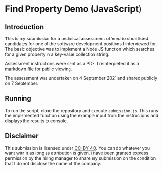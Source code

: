 # Find Property Demo (JavaScript)

## Introduction

This is my submission for a technical assessment offered to shortlisted candidates for one of the software development positions I interviewed for. The basic objective was to implement a Node JS function which searches for a given property in a key-value collection string.

Assessment instructions were sent as a PDF. I reinterpreted it as a [markdown file](./instructions.md) for public viewing.

The assessment was undertaken on 4 September 2021 and shared publicly on 7 September.

## Running

To run the script, clone the repository and execute `submission.js`. This runs the implemented function using the example input from the instructions and displays the results to console.

## Disclaimer

This submission is licensed under [CC-BY 4.0](https://creativecommons.org/licenses/by/4.0/). You can do whatever you want with it as long as attribution is given. I have been granted express permission by the hiring manager to share my submission on the condition that I do not disclose the name of the company.
